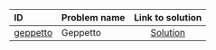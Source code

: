 | ID | Problem name | Link to solution |
|:---|:---|:---:|
| [geppetto](https://open.kattis.com/problems/geppetto) | Geppetto | [Solution](https://github.com/versenyi98/kattis-solutions/tree/main/solutions/Geppetto)|
